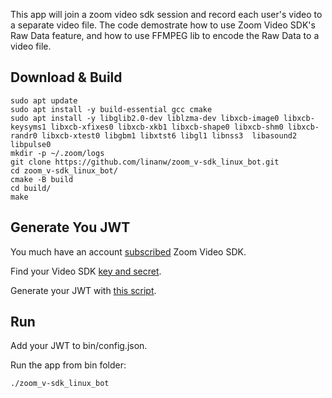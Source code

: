 This app will join a zoom video sdk session and record each user's video to a separate video file. 
The code demostrate how to use Zoom Video SDK's Raw Data feature, and how to use FFMPEG lib to encode the Raw Data to a video file. 

## Download & Build

```
sudo apt update
sudo apt install -y build-essential gcc cmake
sudo apt install -y libglib2.0-dev liblzma-dev libxcb-image0 libxcb-keysyms1 libxcb-xfixes0 libxcb-xkb1 libxcb-shape0 libxcb-shm0 libxcb-randr0 libxcb-xtest0 libgbm1 libxtst6 libgl1 libnss3  libasound2 libpulse0
mkdir -p ~/.zoom/logs
git clone https://github.com/linanw/zoom_v-sdk_linux_bot.git
cd zoom_v-sdk_linux_bot/
cmake -B build
cd build/
make
```

## Generate You JWT
You much have an account [subscribed](https://marketplace.zoom.us/docs/sdk/video/developer-accounts/) Zoom Video SDK. 

Find your Video SDK [key and secret](https://marketplace.zoom.us/docs/sdk/video/auth/#get-video-sdk-key-and-secret). 

Generate your JWT with [this script](https://gist.github.com/linanw/9144d9bfc84da4076ab5beb04d4f9db1).

## Run 
Add your JWT to bin/config.json.

Run the app from bin folder:
```
./zoom_v-sdk_linux_bot
```
